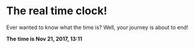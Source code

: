 # The real time clock!

Ever wanted to know what the time is? Well, your journey is about to end!

**The time is Nov 21, 2017, 13:11**